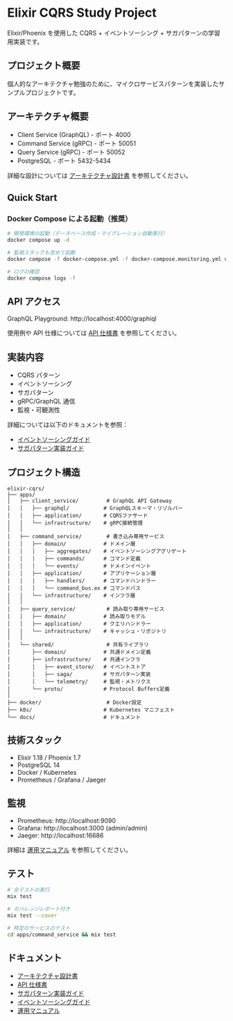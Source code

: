 # Elixir CQRS Study Project

Elixir/Phoenix を使用した CQRS + イベントソーシング + サガパターンの学習用実装です。

## プロジェクト概要

個人的なアーキテクチャ勉強のために、マイクロサービスパターンを実装したサンプルプロジェクトです。

## アーキテクチャ概要

- Client Service (GraphQL) - ポート 4000
- Command Service (gRPC) - ポート 50051
- Query Service (gRPC) - ポート 50052
- PostgreSQL - ポート 5432-5434

詳細な設計については [アーキテクチャ設計書](docs/architecture.md) を参照してください。

## Quick Start

### Docker Compose による起動（推奨）

```bash
# 開発環境の起動（データベース作成・マイグレーション自動実行）
docker compose up -d

# 監視スタックも含めて起動
docker compose -f docker-compose.yml -f docker-compose.monitoring.yml up -d

# ログの確認
docker compose logs -f
```

## API アクセス

GraphQL Playground: http://localhost:4000/graphiql

使用例や API 仕様については [API 仕様書](docs/api-specification.md) を参照してください。

## 実装内容

- CQRS パターン
- イベントソーシング
- サガパターン
- gRPC/GraphQL 通信
- 監視・可観測性

詳細については以下のドキュメントを参照：

- [イベントソーシングガイド](docs/event-sourcing.md)
- [サガパターン実装ガイド](docs/saga-pattern.md)

## プロジェクト構造

```
elixir-cqrs/
├── apps/
│   ├── client_service/         # GraphQL API Gateway
│   │   ├── graphql/           # GraphQLスキーマ・リゾルバー
│   │   ├── application/       # CQRSファサード
│   │   └── infrastructure/    # gRPC接続管理
│   │
│   ├── command_service/        # 書き込み専用サービス
│   │   ├── domain/            # ドメイン層
│   │   │   ├── aggregates/    # イベントソーシングアグリゲート
│   │   │   ├── commands/      # コマンド定義
│   │   │   └── events/        # ドメインイベント
│   │   ├── application/       # アプリケーション層
│   │   │   ├── handlers/      # コマンドハンドラー
│   │   │   └── command_bus.ex # コマンドバス
│   │   └── infrastructure/    # インフラ層
│   │
│   ├── query_service/          # 読み取り専用サービス
│   │   ├── domain/            # 読み取りモデル
│   │   ├── application/       # クエリハンドラー
│   │   └── infrastructure/    # キャッシュ・リポジトリ
│   │
│   └── shared/                 # 共有ライブラリ
│       ├── domain/            # 共通ドメイン定義
│       ├── infrastructure/    # 共通インフラ
│       │   ├── event_store/   # イベントストア
│       │   ├── saga/          # サガパターン実装
│       │   └── telemetry/     # 監視・メトリクス
│       └── proto/             # Protocol Buffers定義
│
├── docker/                     # Docker設定
├── k8s/                       # Kubernetes マニフェスト
└── docs/                      # ドキュメント
```

## 技術スタック

- Elixir 1.18 / Phoenix 1.7
- PostgreSQL 14
- Docker / Kubernetes
- Prometheus / Grafana / Jaeger

## 監視

- Prometheus: http://localhost:9090
- Grafana: http://localhost:3000 (admin/admin)
- Jaeger: http://localhost:16686

詳細は [運用マニュアル](docs/operations.md) を参照してください。

## テスト

```bash
# 全テストの実行
mix test

# カバレッジレポート付き
mix test --cover

# 特定のサービスのテスト
cd apps/command_service && mix test
```

## ドキュメント

- [アーキテクチャ設計書](docs/architecture.md)
- [API 仕様書](docs/api-specification.md)
- [サガパターン実装ガイド](docs/saga-pattern.md)
- [イベントソーシングガイド](docs/event-sourcing.md)
- [運用マニュアル](docs/operations.md)
